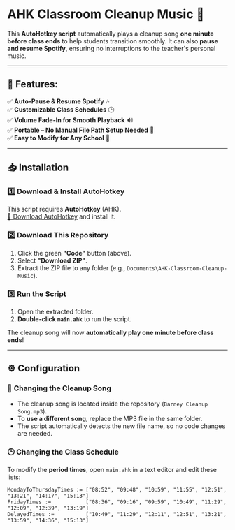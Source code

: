 # AHK Classroom Cleanup Music 🎵

This **AutoHotkey script** automatically plays a cleanup song **one minute before class ends** to help students transition smoothly. It can also **pause and resume Spotify**, ensuring no interruptions to the teacher's personal music.

---

## 📌 Features:
✅ **Auto-Pause & Resume Spotify** 🎶  
✅ **Customizable Class Schedules** 🕒  
✅ **Volume Fade-In for Smooth Playback** 🔊  
✅ **Portable – No Manual File Path Setup Needed** 📂  
✅ **Easy to Modify for Any School** 🏫  

---

## 📥 Installation

### 1️⃣ **Download & Install AutoHotkey**
This script requires **AutoHotkey** (AHK).  
[🔗 Download AutoHotkey](https://www.autohotkey.com/) and install it.

### 2️⃣ **Download This Repository**
1. Click the green **"Code"** button (above).  
2. Select **"Download ZIP"**.  
3. Extract the ZIP file to any folder (e.g., `Documents\AHK-Classroom-Cleanup-Music`).

### 3️⃣ **Run the Script**
1. Open the extracted folder.  
2. **Double-click `main.ahk`** to run the script.  

The cleanup song will now **automatically play one minute before class ends**!

---

## ⚙️ Configuration

### 🔹 **Changing the Cleanup Song**
- The cleanup song is located inside the repository (`Barney Cleanup Song.mp3`).
- To **use a different song**, replace the MP3 file in the same folder.
- The script automatically detects the new file name, so no code changes are needed.

### 🕒 **Changing the Class Schedule**
To modify the **period times**, open `main.ahk` in a text editor and edit these lists:
```ahk
MondayToThursdayTimes := ["08:52", "09:48", "10:59", "11:55", "12:51", "13:21", "14:17", "15:13"]
FridayTimes :=           ["08:36", "09:16", "09:59", "10:49", "11:29", "12:09", "12:39", "13:19"]
DelayedTimes :=          ["10:49", "11:29", "12:11", "12:51", "13:21", "13:59", "14:36", "15:13"]
